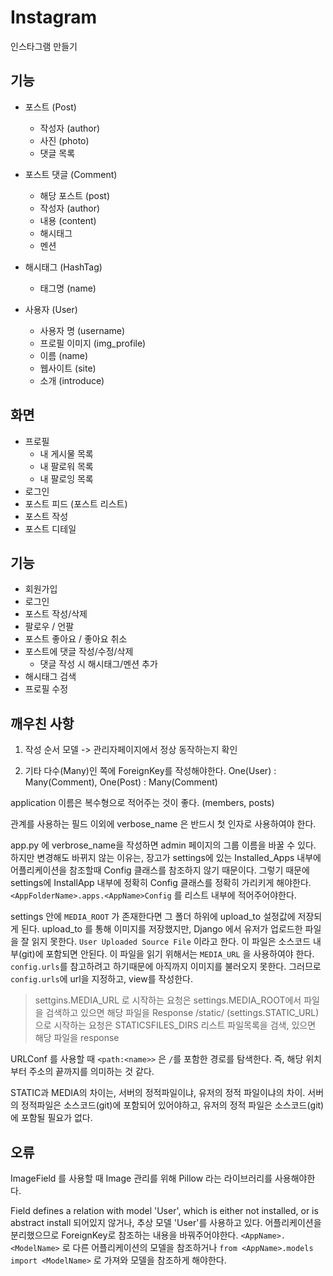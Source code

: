 # Instagram

인스타그램 만들기

## 기능

- 포스트 (Post)
    - 작성자 (author)
    - 사진 (photo)
    - 댓글 목록
- 포스트 댓글 (Comment)
    - 해당 포스트 (post)
    - 작성자 (author)
    - 내용 (content)
    - 해시태그
    - 멘션
    
- 해시태그 (HashTag)
    - 태그명 (name)
    
- 사용자 (User)
    - 사용자 명 (username)
    - 프로필 이미지 (img_profile)
    - 이름 (name)
    - 웹사이트 (site)
    - 소개 (introduce)
    
## 화면

- 프로필
    - 내 게시물 목록
    - 내 팔로워 목록
    - 내 팔로잉 목록
- 로그인
- 포스트 피드 (포스트 리스트)
- 포스트 작성
- 포스트 디테일

## 기능

- 회원가입
- 로그인
- 포스트 작성/삭제
- 팔로우 / 언팔
- 포스트 좋아요 / 좋아요 취소
- 포스트에 댓글 작성/수정/삭제
    - 댓글 작성 시 해시태그/멘션 추가
- 해시태그 검색
- 프로필 수정

## 깨우친 사항

1. 작성 순서
    모델 -> 관리자페이지에서 정상 동작하는지 확인

0. 기타
다수(Many)인 쪽에 ForeignKey를 작성해야한다.
    One(User) : Many(Comment), One(Post) : Many(Comment)

application 이름은 복수형으로 적어주는 것이 좋다. (members, posts)

관계를 사용하는 필드 이외에 verbose_name 은 반드시 첫 인자로 사용하여야 한다.

app.py 에 verbrose_name을 작성하면 admin 페이지의 그룹 이름을 바꿀 수 있다. 하지만 변경해도 바뀌지 않는 이유는, 장고가 settings에 있는 Installed_Apps 내부에 어플리케이션을 참조할때 <AppName>Config 클래스를 참조하지 않기 때문이다.
    그렇기 때문에 settings에 InstallApp 내부에 정확히 Config 클래스를 정확히 가리키게 해야한다. `<AppFolderName>.apps.<AppName>Config` 를 리스트 내부에 적어주어야한다.
    
settings 안에 `MEDIA_ROOT` 가 존재한다면 그 폴더 하위에 upload_to 설정값에 저장되게 된다.
upload_to 를 통해 이미지를 저장했지만, Django 에서 유저가 업로드한 파일을 잘 읽지 못한다. `User Uploaded Source File` 이라고 한다. 이 파일은 소스코드 내부(git)에 포함되면 안된다. 이 파일을 읽기 위해서는 `MEDIA_URL` 을 사용하여야 한다.
`config.urls`를 참고하려고 하기때문에 아직까지 이미지를 불러오지 못한다. 그러므로 `config.urls`에 url을 지정하고, view를 작성한다.
> settgins.MEDIA_URL 로 시작하는 요청은 settings.MEDIA_ROOT에서 파일을 검색하고 있으면 해당 파일을 Response
> /static/ (settings.STATIC_URL) 으로 시작하는 요청은 STATICSFILES_DIRS 리스트 파일목록을 검색, 있으면 해당 파일을 response

URLConf 를 사용할 때 `<path:<name>>` 은 `/`를 포함한 경로를 탐색한다. 즉, 해당 위치부터 주소의 끝까지를 의미하는 것 같다.

STATIC과 MEDIA의 차이는, 서버의 정적파일이냐, 유저의 정적 파일이냐의 차이. 서버의 정적파일은 소스코드(git)에 포함되어 있어야하고, 유저의 정적 파일은 소스코드(git)에 포함될 필요가 없다.


## 오류

ImageField 를 사용할 때 Image 관리를 위해 Pillow 라는 라이브러리를 사용해야한다.

Field defines a relation with model 'User', which is either not installed, or is abstract
install 되어있지 않거나, 추상 모델 'User'를 사용하고 있다.
어플리케이션을 분리했으므로 ForeignKey로 참조하는 내용을 바꿔주어야한다.
`<AppName>.<ModelName>` 로 다른 어플리케이션의 모델을 참조하거나
`from <AppName>.models import <ModelName>` 로 가져와 모델을 참조하게 해야한다.